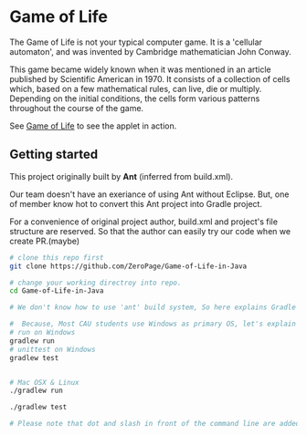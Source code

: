 # Game of Life

The Game of Life is not your typical computer game. It is a 'cellular automaton', and was invented by Cambridge mathematician John Conway.

This game became widely known when it was mentioned in an article published by Scientific American in 1970. It consists of a collection of cells which, based on a few mathematical rules, can live, die or multiply. Depending on the initial conditions, the cells form various patterns throughout the course of the game. 

See [Game of Life](http://www.bitstorm.org/gameoflife/) to see the applet in action.


## Getting started

This project originally built by **Ant** (inferred from build.xml).

Our team doesn't have an exeriance of using Ant without Eclipse. 
But, one of member know hot to convert this Ant project into Gradle project.

For a convenience  of original project author, build.xml and project's file structure  are reserved.
So that the author can easily try our code when we create PR.(maybe)

```bash
# clone this repo first
git clone https://github.com/ZeroPage/Game-of-Life-in-Java

# change your working directroy into repo.
cd Game-of-Life-in-Java

# We don't know how to use 'ant' build system, So here explains Gradle way only.

#  Because, Most CAU students use Windows as primary OS, let's explain Windows way First
# run on Windows
gradlew run
# unittest on Windows
gradlew test


# Mac OSX & Linux
./gradlew run

./gradlew test

# Please note that dot and slash in front of the command line are added.

```
